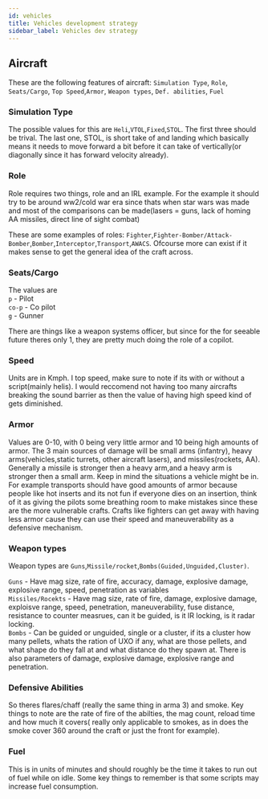 ```yaml
---
id: vehicles
title: Vehicles development strategy
sidebar_label: Vehicles dev strategy
---
```



## Aircraft

These are the following features of aircraft: `Simulation Type`, `Role`, `Seats/Cargo`, `Top Speed`,`Armor`, `Weapon types`, `Def. abilities`, `Fuel`

### Simulation Type

The possible values for this are `Heli`,`VTOL`,`Fixed`,`STOL`. The first three
should be trival. The last one, STOL, is short take of and landing which
basically means it needs to move forward a bit before it can take of
vertically(or diagonally since it has forward velocity already). 

### Role

Role requires two things, role and an IRL example. For the example it should try
to be around ww2/cold war era since thats when star wars was made and most of
the comparisons can be made(lasers = guns, lack of homing AA missiles, direct
line of sight combat)

These are some examples of roles:
`Fighter`,`Fighter-Bomber/Attack-Bomber`,`Bomber`,`Interceptor`,`Transport`,`AWACS`.
Ofcourse more can exist if it makes sense to get the general idea of the craft
across.

### Seats/Cargo
The values are  
`p` - Pilot  
`co-p` - Co pilot  
`g` - Gunner

There are things like a weapon systems officer, but since for the for seeable
future theres only 1, they are pretty much doing the role of a copilot.

### Speed

Units are in Kmph. I top speed, make sure to note if its with or without a
script(mainly helis). I would reccomend not having too many aircrafts breaking
the sound barrier as then the value of having high speed kind of gets diminished.

### Armor

Values are 0-10, with 0 being very little armor and 10 being high amounts of
armor. The 3 main sources of damage will be small arms (infantry), heavy
arms(vehicles,static turrets, other aircraft lasers), and missiles(rockets, AA).
Generally a missile is stronger then a heavy arm,and a heavy arm is stronger
then a small arm. Keep in mind the situations a vehicle might be in. For example
transports should have good amounts of armor because people like hot inserts and
its not fun if everyone dies on an insertion, think of it as giving the pilots
some breathing room to make mistakes since these are the more vulnerable crafts.
Crafts like fighters can get away with having less armor cause they can use
their speed and maneuverability as a defensive mechanism.

### Weapon types

Weapon types are `Guns`,`Missile/rocket`,`Bombs(Guided,Unguided,Cluster)`.

`Guns` - Have mag size, rate of fire, accuracy, damage, explosive damage, explosive range, speed, penetration as variables  
`Missiles/Rocekts` - Have mag size, rate of fire, damage, explosive damage,
exploisve range, speed, penetration, maneuverability, fuse distance, resistance to counter measrues, can it be guided, is it IR locking, is it radar locking.  
`Bombs` - Can be guided or unguided, single or a cluster, if its a cluster how
many pellets, whats the ration of UXO if any, what are those pellets, and what
shape do they fall at and what distance do they spawn at. There is also parameters of damage, explosive damage, explosive range and penetration.

### Defensive Abilities

So theres flares/chaff (really the same thing in arma 3) and smoke. Key things
to note are the rate of fire of the abilties, the mag count, reload time and how
much it covers( really only applicable to smokes, as in does the smoke cover 360 around the craft or just the front for example).

### Fuel

This is in units of minutes and should roughly be the time it takes to run out of fuel while on idle. Some key things to remember is that some scripts may increase fuel consumption.